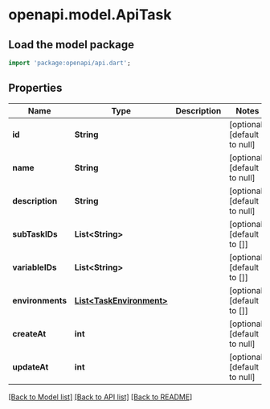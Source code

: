# openapi.model.ApiTask

## Load the model package
```dart
import 'package:openapi/api.dart';
```

## Properties
Name | Type | Description | Notes
------------ | ------------- | ------------- | -------------
**id** | **String** |  | [optional] [default to null]
**name** | **String** |  | [optional] [default to null]
**description** | **String** |  | [optional] [default to null]
**subTaskIDs** | **List&lt;String&gt;** |  | [optional] [default to []]
**variableIDs** | **List&lt;String&gt;** |  | [optional] [default to []]
**environments** | [**List&lt;TaskEnvironment&gt;**](TaskEnvironment.md) |  | [optional] [default to []]
**createAt** | **int** |  | [optional] [default to null]
**updateAt** | **int** |  | [optional] [default to null]

[[Back to Model list]](../README.md#documentation-for-models) [[Back to API list]](../README.md#documentation-for-api-endpoints) [[Back to README]](../README.md)


